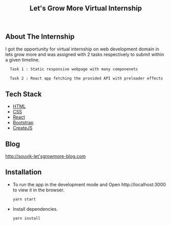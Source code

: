 <h2 align="center">Let's Grow More Virtual Internship</h2>
<br>

## About The Internship

I got the opportunity for virtual internship on web development domain in lets grow more and was assigned with 2 tasks respectively to submit within a given timeline.

  ```sh
    Task 1 : Static responsive webpage with many componenets
  ```
  
  ```sh
    Task 2 : React app fetching the provided API with preloader effects
  ```

## Tech Stack

* [HTML](https://www.w3schools.com/html/)
* [CSS](https://www.w3schools.com/css/)
* [React](https://reactjs.org/)
* [Bootstrap](https://getbootstrap.com/)
* [CreateJS](https://createjs.com/preloadjs)


## Blog
<a href="https://medium.com/@nayaksouvik786/lets-grow-more-internship-experience-6e967e50e879">
    http://souvik-let'sgrowmore-blog.com
</a>

## Installation

* To run the app in the development mode and Open http://localhost:3000 to view it in the browser.

    ```sh
    yarn start
    ```

* Install dependencies.

    ```sh
    yarn install
    ```
